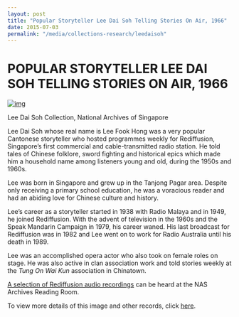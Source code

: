 ```yaml
---
layout: post
title: "Popular Storyteller Lee Dai Soh Telling Stories On Air, 1966"
date: 2015-07-03
permalink: "/media/collections-research/leedaisoh"
---
```


# POPULAR STORYTELLER LEE DAI SOH TELLING STORIES ON AIR, 1966

[![img](http://www.nas.gov.sg/blogs/archivistpick/wp-content/uploads/2015/07/2015-07-03-L.jpg)](http://www.nas.gov.sg/blogs/archivistpick/wp-content/uploads/2015/07/2015-07-03-L.jpg)

Lee Dai Soh Collection, National Archives of Singapore

Lee Dai Soh whose real name is Lee Fook Hong was a very popular Cantonese storyteller who hosted programmes weekly for Rediffusion, Singapore’s first commercial and cable-transmitted radio station. He told tales of Chinese folklore, sword fighting and historical epics which made him a household name among listeners young and old, during the 1950s and 1960s.

Lee was born in Singapore and grew up in the Tanjong Pagar area. Despite only receiving a primary school education, he was a voracious reader and had an abiding love for Chinese culture and history.

Lee’s career as a storyteller started in 1938 with Radio Malaya and in 1949, he joined Rediffusion. With the advent of television in the 1960s and the Speak Mandarin Campaign in 1979, his career waned. His last broadcast for Rediffusion was in 1982 and Lee went on to work for Radio Australia until his death in 1989.

Lee was an accomplished opera actor who also took on female roles on stage. He was also active in clan association work and told stories weekly at the *Tung On Wai Kun* association in Chinatown.

[A selection of Rediffusion audio recordings](http://www.nas.gov.sg/archivesonline/highlights) can be heard at the NAS Archives Reading Room.

To view more details of this image and other records, click [here](http://www.nas.gov.sg/archivesonline/photographs/record-details/94e6ef18-1162-11e3-83d5-0050568939ad).